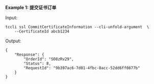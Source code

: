 **Example 1: 提交证书订单**



Input: 

```
tccli ssl CommitCertificateInformation --cli-unfold-argument  \
    --CertificateId abcb1234
```

Output: 
```
{
    "Response": {
        "OrderId": "SO8zRv29",
        "Status": 8,
        "RequestId": "9b397ac6-7d01-4fbc-8acc-52dd6ff0877b"
    }
}
```

